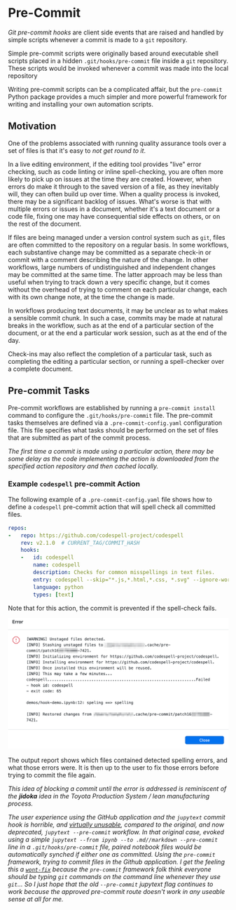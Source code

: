 # Pre-Commit

*Git pre-commit hooks* are client side events that are raised and handled by simple scripts whenever a commit is made to a `git` repository.

Simple pre-commit scripts were originally based around executable shell scripts placed in a hidden `.git/hooks/pre-commit` file inside a `git` repository. These scripts would be invoked whenever a commit was made into the local repository

Writing pre-commit scripts can be a complicated affair, but the `pre-commit` Python package provides a much simpler and more powerful framework for writing and installing your own automation scripts.

## Motivation

One of the problems associated with running quality assurance tools over a set of files is that it's easy to *not get round to it*.

In a live editing environment, if the editing tool provides "live" error checking, such as code linting or inline spell-checking, you are often more likely to pick up on issues at the time they are created. However, when errors do make it through to the saved version of a file, as they inevitably will, they can often build up over time. When a quality process is invoked, there may be a significant backlog of issues. What's worse is that with multiple errors or issues in a document, whether it's a text document or a code file, fixing one may have consequential side effects on others, or on the rest of the document.

If files are being managed under a version control system such as `git`, files are often committed to the repository on a regular basis. In some workflows, each substantive change may be committed as a separate check-in or commit with a comment describing the nature of the change. In other workflows, large numbers of undistinguished and independent changes may be committed at the same time. The latter approach may be less than useful when trying to track down a very specific change, but it comes without the overhead of trying to comment on each particular change, each with its own change note, at the time the change is made.

In workflows producing text documents, it may be unclear as to what makes a sensible commit chunk. In such a case, commits may be made at natural breaks in the workflow, such as at the end of a particular section of the document, or at the end a particular work session, such as at the end of the day.

Check-ins may also reflect the completion of a particular task, such as completing the editing a particular section, or running a spell-checker over a complete document.

## Pre-commit Tasks

Pre-commit workflows are established by running a `pre-commit install` command to configure the `.git/hooks/pre-commit` file. The pre-commit tasks themselves are defined via a `.pre-commit-config.yaml` configuration file. This file specifies what tasks should be performed on the set of files that are submitted as part of the commit process.

*The first time a commit is made using a particular action, there may be some delay as the code implementing the action is downloaded from the specified action repository and then cached locally.*

### Example `codespell` pre-commit Action

The following example of a `.pre-commit-config.yaml` file shows how to define a `codespell` pre-commit action that will spell check all committed files.

```yaml
repos:
-   repo: https://github.com/codespell-project/codespell
    rev: v2.1.0  # CURRENT_TAG/COMMIT_HASH
    hooks:
    -   id: codespell
        name: codespell
        description: Checks for common misspellings in text files.
        entry: codespell --skip="*.js,*.html,*.css, *.svg" --ignore-words=.codespell-ignore.txt
        language: python
        types: [text]
```

Note that for this action, the commit is prevented if the spell-check fails.

![](images/codespelling-action.png)

 The output report shows which files contained detected spelling errors, and what those errors were. It is then up to the user to fix those errors before trying to commit the file again.

 *This idea of blocking a commit until the error is addressed is reminiscent of the __jidoka__ idea in the Toyota Production System / lean manufacturing process.*

*The user experience using the GitHub application and the `jupytext` commit hook is horrible, and [virtually unusable](https://github.com/mwouts/jupytext/issues/831#issuecomment-890318731), compared to the original, and now deprecated, `jupytext --pre-commit` workflow. In that original case, evoked using a simple `jupytext --from ipynb --to .md//markdown --pre-commit` line in a `.git/hooks/pre-commit` file, paired notebook files would be automatically synched if either one as committed. Using the `pre-commit` framework, trying to commit files in the Github application. I get the feeling this a [`wont-fix`](https://github.com/mwouts/jupytext/issues/831#issuecomment-899353065) because the `pre-commit` framework folk think everyone should be typing `git` commands on the command line whenever they use `git`... So I just hope that the old `--pre-commit` jupytext flag continues to work because the approved pre-commit route doesn't work in any useable sense at all for me.*

